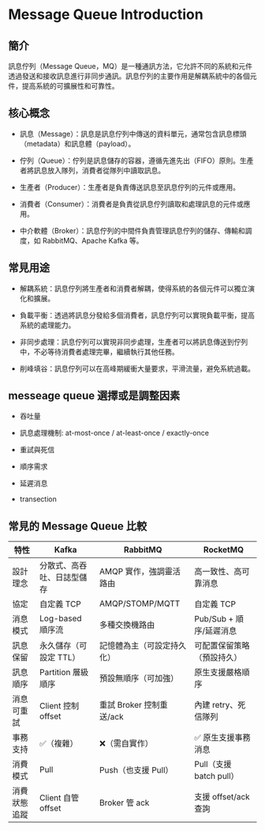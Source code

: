 # Message Queue Introduction

## 簡介

訊息佇列（Message Queue，MQ）是一種通訊方法，它允許不同的系統和元件透過發送和接收訊息進行非同步通訊。訊息佇列的主要作用是解耦系統中的各個元件，提高系統的可擴展性和可靠性。

## 核心概念

+ 訊息（Message）：訊息是訊息佇列中傳送的資料單元，通常包含訊息標頭（metadata）和訊息體（payload）。

+ 佇列（Queue）：佇列是訊息儲存的容器，遵循先進先出（FIFO）原則。生產者將訊息放入隊列，消費者從隊列中讀取訊息。

+ 生產者（Producer）：生產者是負責傳送訊息至訊息佇列的元件或應用。

+ 消費者（Consumer）：消費者是負責從訊息佇列讀取和處理訊息的元件或應用。

+ 中介軟體（Broker）：訊息佇列的中間件負責管理訊息佇列的儲存、傳輸和調度，如 RabbitMQ、Apache Kafka 等。

## 常見用途

+ 解耦系統：訊息佇列將生產者和消費者解耦，使得系統的各個元件可以獨立演化和擴展。

+ 負載平衡：透過將訊息分發給多個消費者，訊息佇列可以實現負載平衡，提高系統的處理能力。

+ 非同步處理：訊息佇列可以實現非同步處理，生產者可以將訊息傳送到佇列中，不必等待消費者處理完畢，繼續執行其他任務。

+ 削峰填谷：訊息佇列可以在高峰期緩衝大量要求，平滑流量，避免系統過載。

## messeage queue 選擇或是調整因素

+ 吞吐量

+ 訊息處理機制: at-most-once / at-least-once / exactly-once

+ 重試與死信

+ 順序需求		

+ 延遲消息	

+ transection 

## 常見的 Message Queue 比較
| 特性   | Kafka         | RabbitMQ        | RocketMQ          |
| ---- | ------------- | --------------- | ----------------- |
| 設計理念 | 分散式、高吞吐、日誌型儲存 | AMQP 實作，強調靈活路由  | 高一致性、高可靠消息        |
| 協定   | 自定義 TCP       | AMQP/STOMP/MQTT | 自定義 TCP           |
| 消息模式 | Log-based 順序流 | 多種交換機路由         | Pub/Sub + 順序/延遲消息 |
| 訊息保留	| 永久儲存（可設定 TTL）| 	記憶體為主（可設定持久化）	| 可配置保留策略（預設持久）| 
| 訊息順序	| Partition 層級順序	| 預設無順序（可加強）| 	原生支援嚴格順序| 
| 消息可重試 | 	Client 控制 offset | 重試	Broker 控制重送/ack	| 內建 retry、死信隊列| 
| 事務支持	| ✅（複雜）	| ❌（需自實作）	| ✅ 原生支援事務消息| 
| 消費模式	| Pull	| Push（也支援 Pull）| 	Pull（支援 batch pull）| 
| 消費狀態追蹤	| Client 自管 offset	| Broker 管 ack	| 支援 offset/ack 查詢| 
